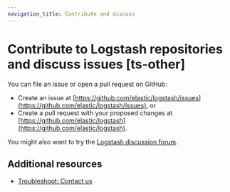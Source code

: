 ```yaml
---
navigation_title: Contribute and discuss
---
```


# Contribute to Logstash repositories and discuss issues [ts-other]

You can file an issue or open a pull request on GitHub:

* Create an issue at [https://github.com/elastic/logstash/issues](https://github.com/elastic/logstash/issues), or
* Create a pull request with your proposed changes at [https://github.com/elastic/logstash](https://github.com/elastic/logstash).

You might also want to try the [Logstash discussion forum](https://discuss.elastic.co/c/logstash).

## Additional resources

* [Troubleshoot: Contact us](/troubleshoot/index.md)